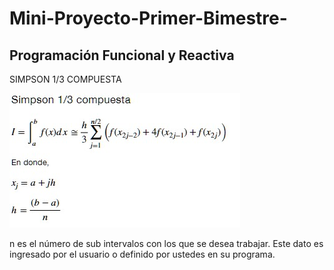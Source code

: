 # Mini-Proyecto-Primer-Bimestre-
Programación Funcional y  Reactiva 
---------------------------------------------------------------------------
SIMPSON 1/3 COMPUESTA

 ![Image text](https://github.com/jeanpanamito/Mini-Proyecto-Primer-Bimestre-/blob/main/Simpson_compuesta.jpg)
 
n es el número de sub intervalos con los que se desea trabajar. Este dato es ingresado 
por el usuario o definido por ustedes en su programa. 
